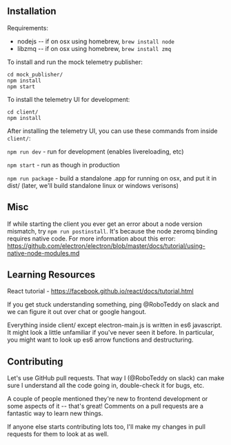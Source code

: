 Installation
------------

Requirements:
- nodejs -- if on osx using homebrew, `brew install node`
- libzmq -- if on osx using homebrew, `brew install zmq`

To install and run the mock telemetry publisher:

```
cd mock_publisher/
npm install
npm start
```

To install the telemetry UI for development:

```
cd client/
npm install
```

After installing the telemetry UI, you can use these commands from inside `client/`:

`npm run dev` - run for development (enables livereloading, etc)

`npm start` - run as though in production

`npm run package` - build a standalone .app for running on osx, and put it in dist/ (later, we'll build standalone linux or windows verisons)


Misc
----

If while starting the client you ever get an error about a node version mismatch, try `npm run postinstall`. It's because the node zeromq binding requires native code. For more information about this error: https://github.com/electron/electron/blob/master/docs/tutorial/using-native-node-modules.md


Learning Resources
------------------
React tutorial - https://facebook.github.io/react/docs/tutorial.html

If you get stuck understanding something, ping @RoboTeddy on slack and we can figure it out over chat or google hangout.

Everything inside client/ except electron-main.js is written in es6 javascript. It might look a little unfamiliar if you've never seen it before. In particular, you might want to look up es6 arrow functions and destructuring.


Contributing
------------

Let's use GitHub pull requests. That way I (@RoboTeddy on slack) can make sure I understand all the code going in, double-check it for bugs, etc.

A couple of people mentioned they're new to frontend development or some aspects of it -- that's great! Comments on a pull requests are a fantastic way to learn new things.

If anyone else starts contributing lots too, I'll make my changes in pull requests for them to look at as well.
